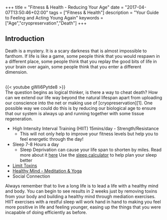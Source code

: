 +++
title = "Fitness & Health - Reducing Your Age"
date = "2017-04-07T13:50:46+02:00"
tags = ["Fitness & Health"]
description = "Your Guide to Feeling and Acting Young Again"
keywords = ["Age","cryopreservation","Death"]
+++

[1]: http://www.nbcnews.com/tech/innovation/company-will-freeze-your-dead-body-200-000-n562551
[2]: /post/losing-weight/
[3]: https://www.pocketmindfulness.com/6-mindfulness-exercises-you-can-try-today/
[4]: http://www.webmd.com/sleep-disorders/features/10-results-sleep-loss#1
[5]: http://sleepcalculator.com/
## Introduction
Death is a mystery. It is a scary darkness that is almost impossible to fanthom. If life is like a game, some people think that you would respawn in a different place, some people think that you replay the good bits of life in your brain over again, some people think that you enter a different dimension.  

<!--more-->
</br>
{{< youtube gWIi6Pytde8 >}}
</br>
The question begins as logical thinker, is there a way to cheat death? How can we extend our life way beyond the natural lifespan apart from uploading our conscience into the net or making use of [cryopreservation][1]. One possible way we could do this is by reducing our biological age to ensure that our system is always up and running together with some tissue regeneration.

+ High Intensity Interval Training (HIIT) 15mins/day - Strength/Resistance
  - This will not only help to improve your fitness levels but help you to feel energetic through the day!
+ Sleep 7-8 Hours a day
  - Sleep Deprivation can cause your life span to shorten by miles. Read more about it [here][4] Use the [sleep calculator][5] to help plan your sleep better
+ [Limit Toxins][2]
+ [Healthy Mind - Meditation & Yoga][3]
+ Social Connection

Always remember that to live a long life is to lead a life with a healthy mind and body. You can begin to see results in 2 weeks just by removing toxins from your body and building a healthy mind through mediation exercises. HIIT exercises with a restful sleep will work hand in hand to making you feel more positive in life and feeling younger, easing up the things that you were incapable of doing efficiently as before.
